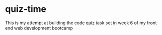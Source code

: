 # quiz-time
This is my attempt at building the code quiz task set in week 6 of my front end web development bootcamp
